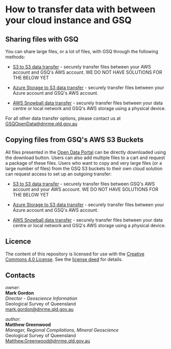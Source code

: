 # How to transfer data with between your cloud instance and GSQ

## Sharing files with GSQ
You can share large files, or a lot of files, with GSQ through the following methods:

* [S3 to S3 data transfer](https://github.com/geological-survey-of-queensland/share-data-with-gsq/blob/master/s3-to-s3-copy.md) - securely transfer files between your AWS account and GSQ's AWS account.
WE DO NOT HAVE SOLUTIONS FOR THE BELOW YET

* [Azure Storage to S3 data transfer](https://github.com/geological-survey-of-queensland/share-data-with-gsq/blob/master/azure-storage-to-s3.md) - securely transfer files between your Azure account and GSQ's AWS account.
* [AWS Snowball data transfer](https://github.com/geological-survey-of-queensland/share-data-with-gsq/blob/master/gsq-userguides/snowball-gsq-userguide.md) - securely transfer files between your data centre or local network and GSQ's AWS storage using a physical device.

For all other data transfer options, please contact us at GSQOpenData@dnrme.qld.gov.au

## Copying files from GSQ's AWS S3 Buckets
All files presented in the [Open Data Portal](https://geoscience.data.qld.gov.au/)  can be directly downloaded using the download button.  Users can also add multiple files to a cart and request a package of these files.  Users who want to copy and very large files (or a large number of files) from the GSQ S3 buckets to their own cloud solution can request access to set up an outgoing transfer:
* [S3 to S3 data transfer](https://github.com/geological-survey-of-queensland/share-data-with-gsq/blob/master/s3-to-s3-copy.md) - securely transfer files between GSQ's AWS account and your AWS account.
WE DO NOT HAVE SOLUTIONS FOR THE BELOW YET

* [Azure Storage to S3 data transfer](https://github.com/geological-survey-of-queensland/share-data-with-gsq/blob/master/azure-storage-to-s3.md) - securely transfer files between your Azure account and GSQ's AWS account.
* [AWS Snowball data transfer](https://github.com/geological-survey-of-queensland/share-data-with-gsq/blob/master/gsq-userguides/snowball-gsq-userguide.md) - securely transfer files between your data centre or local network and GSQ's AWS storage using a physical device.

## Licence

The content of this repository is licensed for use with the [Creative Commons 4.0 License](https://creativecommons.org/licenses/by/4.0/). See the [license deed](LICENSE) for details.

## Contacts

*owner*:  
**Mark Gordon**  
*Director - Geoscience Information*  
Geological Survey of Queensland  
<mark.gordon@dnrme.qld.gov.au>  

*author*:  
**Matthew Greenwood**  
*Manager, Regional Compilations, Mineral Geoscience*  
Geological Survey of Queensland  
<Matthew.Greenwood@dnrme.qld.gov.au>

